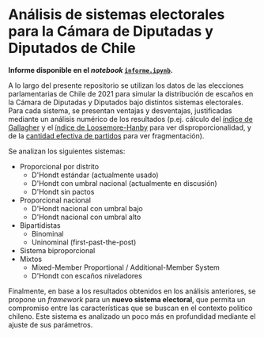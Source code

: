 # Análisis de sistemas electorales para la Cámara de Diputadas y Diputados de Chile

**Informe disponible en el *notebook* [`informe.ipynb`](informe.ipynb).**

A lo largo del presente repositorio se utilizan los datos de las elecciones
parlamentarias de Chile de 2021 para simular la distribución de escaños en la
Cámara de Diputadas y Diputados bajo distintos sistemas electorales. Para cada
sistema, se presentan ventajas y desventajas, justificadas mediante un análisis
numérico de los resultados (p.ej. cálculo del [índice de
Gallagher](https://en.wikipedia.org/wiki/Gallagher_index) y el [índice de
Loosemore-Hanby](https://en.wikipedia.org/wiki/Loosemore%E2%80%93Hanby_index)
para ver disproporcionalidad, y de la [cantidad efectiva de
partidos](https://en.wikipedia.org/wiki/Effective_number_of_parties) para ver
fragmentación).

Se analizan los siguientes sistemas:

- Proporcional por distrito
    - D'Hondt estándar (actualmente usado)
    - D'Hondt con umbral nacional (actualmente en discusión)
    - D'Hondt sin pactos
- Proporcional nacional
    - D'Hondt nacional con umbral bajo
    - D'Hondt nacional con umbral alto
- Bipartidistas
    - Binominal
    - Uninominal (first-past-the-post)
- Sistema biproporcional
- Mixtos
    - Mixed-Member Proportional / Additional-Member System
    - D'Hondt con escaños niveladores

Finalmente, en base a los resultados obtenidos en los análisis anteriores, se
propone un *framework* para un **nuevo sistema electoral**, que permita un
compromiso entre las características que se buscan en el contexto político
chileno. Este sistema es analizado un poco más en profundidad mediante el
ajuste de sus parámetros.